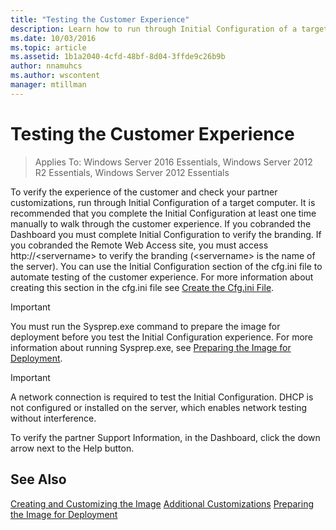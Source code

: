 ```yaml
---
title: "Testing the Customer Experience"
description: Learn how to run through Initial Configuration of a target computer to verify the experience of the customer and check your partner customizations.
ms.date: 10/03/2016
ms.topic: article
ms.assetid: 1b1a2040-4cfd-48bf-8d04-3ffde9c26b9b
author: nnamuhcs
ms.author: wscontent
manager: mtillman
---
```


# Testing the Customer Experience

>Applies To: Windows Server 2016 Essentials, Windows Server 2012 R2 Essentials, Windows Server 2012 Essentials

To verify the experience of the customer and check your partner customizations, run through Initial Configuration of a target computer. It is recommended that you complete the Initial Configuration at least one time manually to walk through the customer experience. If you cobranded the Dashboard you must complete Initial Configuration to verify the branding. If you cobranded the Remote Web Access site, you must access http://<servername\> to verify the branding (<servername\> is the name of the server). You can use the Initial Configuration section of the cfg.ini file to automate testing of the customer experience. For more information about creating this section in the cfg.ini file see [Create the Cfg.ini File](Create-the-Cfg.ini-File.md).

> [!IMPORTANT]
>  You must run the Sysprep.exe command to prepare the image for deployment before you test the Initial Configuration experience. For more information about running Sysprep.exe, see [Preparing the Image for Deployment](Preparing-the-Image-for-Deployment.md).

> [!IMPORTANT]
>  A network connection is required to test the Initial Configuration. DHCP is not configured or installed on the server, which enables network testing without interference.

 To verify the partner Support Information, in the Dashboard, click the down arrow next to the Help button.

## See Also
 [Creating and Customizing the Image](Creating-and-Customizing-the-Image.md)
 [Additional Customizations](Additional-Customizations.md)
 [Preparing the Image for Deployment](Preparing-the-Image-for-Deployment.md)